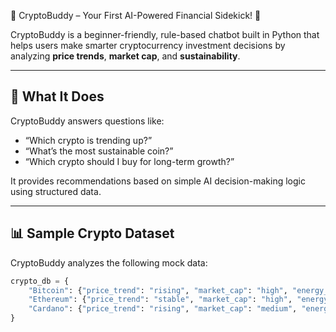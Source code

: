  🤖 CryptoBuddy – Your First AI-Powered Financial Sidekick! 🌟

CryptoBuddy is a beginner-friendly, rule-based chatbot built in Python that helps users make smarter cryptocurrency investment decisions by analyzing **price trends**, **market cap**, and **sustainability**.

---

## 🧠 What It Does

CryptoBuddy answers questions like:
- “Which crypto is trending up?”
- “What’s the most sustainable coin?”
- “Which crypto should I buy for long-term growth?”

It provides recommendations based on simple AI decision-making logic using structured data.

---

## 📊 Sample Crypto Dataset

CryptoBuddy analyzes the following mock data:

```python
crypto_db = {
    "Bitcoin": {"price_trend": "rising", "market_cap": "high", "energy_use": "high", "sustainability_score": 3/10},
    "Ethereum": {"price_trend": "stable", "market_cap": "high", "energy_use": "medium", "sustainability_score": 6/10},
    "Cardano": {"price_trend": "rising", "market_cap": "medium", "energy_use": "low", "sustainability_score": 8/10}
}
